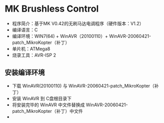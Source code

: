 MK Brushless Control
============================================
* 程序简介：基于MK V0.42的无刷马达电调程序（硬件版本：V1.2）
* 编译语言：C
* 编译环境：WIN7(64) + WinAVR（20100110）+ WinAVR-20060421-patch_MikroKopter（补丁）
* 单片机：ATMega8
* 烧录工具：AVR-ISP 2

安装编译环境
-----------
* 下载 WinAVR(20100110) 与 WinAVR-20060421-patch_MikroKopter（补丁）
* 安装 WinAVR 到 C盘根目录下
* 将安装完毕的 WinAVR 中文件替换成 WinAVR-20060421-patch_MikroKopter（补丁）中文件
* 
